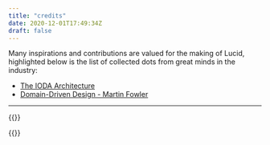 ```yaml
---
title: "credits"
date: 2020-12-01T17:49:34Z
draft: false
---
```


Many inspirations and contributions are valued for the making of Lucid, highlighted below is the list of collected dots
from great minds in the industry:

- [The IODA Architecture](http://geekswithblogs.net/theArchitectsNapkin/archive/2015/04/29/the-ioda-architecture.aspx#fnref:2)
- [Domain-Driven Design - Martin Fowler](http://martinfowler.com/tags/domain%20driven%20design.html)

---

{{<youtube ZJ63ltuwMaE >}}

{{<youtube lE6Hxz4yomA >}}
